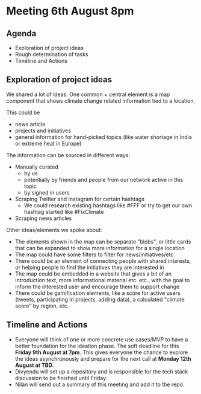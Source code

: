 # Meeting 6th August 8pm

## Agenda

* Exploration of project ideas
* Rough determination of tasks
* Timeline and Actions

## Exploration of project ideas

We shared a lot of ideas. One common + central element is a map component that shows climate change related information tied to a location.

This could be

* news article
* projects and initiatives
* general information for hand-picked topics (like water shortage in India or extreme heat in Europe)

The information can be sourced in different ways:

* Manually curated
  * by us
  * potentially by friends and people from our network active in this topic
  * by signed in users
* Scraping Twitter and Instagram for certain hashtags
  * We could research existing hashtags like #FFF or try to get our own hashtag started like #FixClimate
* Scraping news articles

Other ideas/elements we spoke about:
* The elements shown in the map can be separate "blobs", or little cards that can be expanded to show more information for a single location
* The map could have some filters to filter for news/initiatives/etc
* There could be an element of connecting people with shared interests, or helping people to find the initiatives they are interested in
* The map could be embedded in a website that gives a bit of an introduction text, more informational material etc. etc., with the goal to inform the interested user and encourage them to support change
* There could be gamification elements, like a score for active users (tweets, participating in projects, adding data), a calculated "climate score" by region, etc.

## Timeline and Actions

* Everyone will think of one or more concrete use cases/MVP to have a better foundation for the ideation phase. The soft deadline for this **Friday 9th August at 7pm**. This gives everyone the chance to explore the ideas asynchronously and prepare for the next call at **Monday 12th August at TBD**.
* Divyendu will set up a repository and is responsible for the tech stack discussion to be finished until Friday.
* Nilan will send out a summary of this meeting and add it to the repo.
